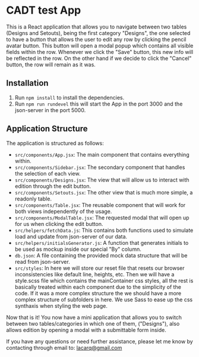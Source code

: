 # CADT test App

This is a React application that allows you to navigate between two tables (Designs and Setouts), being the first category "Designs", the one selected to have a button that allows the user to edit any row by clicking the pencil avatar button. This button will open a modal popup which contains all visible fields within the row. Whenever we click the "Save" button, this new info will be reflected in the row. On the other hand if we decide to click the "Cancel" button, the row will remain as it was.

## Installation

1. Run `npm install` to install the dependencies.
2. Run `npm run rundevel` this will start the App in the port 3000 and the json-server in the port 5000.

## Application Structure

The application is structured as follows:

- `src/components/App.jsx`: The main component that contains everything within.
- `src/components/Sidebar.jsx`: The secondary component that handles the selection of each view.
- `src/components/Designs.jsx`: The view that will allow us to interact with edition through the edit button.
- `src/components/Setouts.jsx`: The other view that is much more simple, a readonly table.
- `src/components/Table.jsx`: The reusable component that will work for both views independently of the usage.
- `src/components/ModalTable.jsx`: The requested modal that will open up for us when clicking the edit button.
- `src/helpers/fetchData.js`: This contains both functions used to simulate load and update from json-server of our data.
- `src/helpers/initialsGenerator.js`: A function that generates initials to be used as mockup inside our special "By" column.
- `db.json`: A file containing the provided mock data structure that will be read from json-server.
- `src/styles`: In here we will store our reset file that resets our browser inconsistencies like default line, heights, etc. Then we will have a style.scss file which contains the mainContainer css styles, all the rest is basically treated within each component due to the simplicity of the code. If it was a more complex structure the we should have a more complex structure of subfolders in here. We use Sass to ease up the css synthaxis when styling the web page. 

Now that is it! You now have a mini application that allows you to switch between two tables/categories in which one of them, ("Designs"), also allows edition by opening a modal with a submittable form inside.

If you have any questions or need further assistance, please let me know by contacting through email to: lacarq@gmail.com
